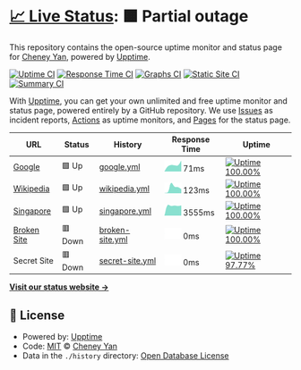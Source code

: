 # [📈 Live Status](https://state.python3.tech): <!--live status--> **🟧 Partial outage**

This repository contains the open-source uptime monitor and status page for [Cheney Yan](https://state.python3.tech), powered by [Upptime](https://github.com/upptime/upptime).

[![Uptime CI](https://github.com/koj-co/upptime/workflows/Uptime%20CI/badge.svg)](https://github.com/koj-co/upptime/actions?query=workflow%3A%22Uptime+CI%22)
[![Response Time CI](https://github.com/koj-co/upptime/workflows/Response%20Time%20CI/badge.svg)](https://github.com/koj-co/upptime/actions?query=workflow%3A%22Response+Time+CI%22)
[![Graphs CI](https://github.com/koj-co/upptime/workflows/Graphs%20CI/badge.svg)](https://github.com/koj-co/upptime/actions?query=workflow%3A%22Graphs+CI%22)
[![Static Site CI](https://github.com/koj-co/upptime/workflows/Static%20Site%20CI/badge.svg)](https://github.com/koj-co/upptime/actions?query=workflow%3A%22Static+Site+CI%22)
[![Summary CI](https://github.com/koj-co/upptime/workflows/Summary%20CI/badge.svg)](https://github.com/koj-co/upptime/actions?query=workflow%3A%22Summary+CI%22)

With [Upptime](https://upptime.js.org), you can get your own unlimited and free uptime monitor and status page, powered entirely by a GitHub repository. We use [Issues](https://github.com/cheney-yan/upptime/issues) as incident reports, [Actions](https://github.com/cheney-yan/upptime/actions) as uptime monitors, and [Pages](https://state.python3.tech) for the status page.

<!--start: status pages-->
<!-- This summary is generated by Upptime (https://github.com/upptime/upptime) -->
<!-- Do not edit this manually, your changes will be overwritten -->

| URL                                             | Status  | History                                                                                        | Response Time                                                                   | Uptime                                                                                                                                                                                                            |
| ----------------------------------------------- | ------- | ---------------------------------------------------------------------------------------------- | ------------------------------------------------------------------------------- | ----------------------------------------------------------------------------------------------------------------------------------------------------------------------------------------------------------------- |
| [Google](https://www.google.com)                | 🟩 Up   | [google.yml](https://github.com/cheney-yan/uptime/commits/master/history/google.yml)           | <img alt="Response time graph" src="./graphs/google.png" height="20"> 71ms      | [![Uptime 100.00%](https://img.shields.io/endpoint?url=https%3A%2F%2Fraw.githubusercontent.com%2Fcheney-yan%2Fuptime%2Fmaster%2Fapi%2Fgoogle%2Fuptime.json)](https://state.python3.tech/history/google)           |
| [Wikipedia](https://en.wikipedia.org)           | 🟩 Up   | [wikipedia.yml](https://github.com/cheney-yan/uptime/commits/master/history/wikipedia.yml)     | <img alt="Response time graph" src="./graphs/wikipedia.png" height="20"> 123ms  | [![Uptime 100.00%](https://img.shields.io/endpoint?url=https%3A%2F%2Fraw.githubusercontent.com%2Fcheney-yan%2Fuptime%2Fmaster%2Fapi%2Fwikipedia%2Fuptime.json)](https://state.python3.tech/history/wikipedia)     |
| [Singapore](https://singapore.cloudhowto.tech)  | 🟩 Up   | [singapore.yml](https://github.com/cheney-yan/uptime/commits/master/history/singapore.yml)     | <img alt="Response time graph" src="./graphs/singapore.png" height="20"> 3555ms | [![Uptime 100.00%](https://img.shields.io/endpoint?url=https%3A%2F%2Fraw.githubusercontent.com%2Fcheney-yan%2Fuptime%2Fmaster%2Fapi%2Fsingapore%2Fuptime.json)](https://state.python3.tech/history/singapore)     |
| [Broken Site](https://thissitedoesnotexist.com) | 🟥 Down | [broken-site.yml](https://github.com/cheney-yan/uptime/commits/master/history/broken-site.yml) | <img alt="Response time graph" src="./graphs/broken-site.png" height="20"> 0ms  | [![Uptime 100.00%](https://img.shields.io/endpoint?url=https%3A%2F%2Fraw.githubusercontent.com%2Fcheney-yan%2Fuptime%2Fmaster%2Fapi%2Fbroken-site%2Fuptime.json)](https://state.python3.tech/history/broken-site) |
| Secret Site                                     | 🟥 Down | [secret-site.yml](https://github.com/cheney-yan/uptime/commits/master/history/secret-site.yml) | <img alt="Response time graph" src="./graphs/secret-site.png" height="20"> 0ms  | [![Uptime 97.77%](https://img.shields.io/endpoint?url=https%3A%2F%2Fraw.githubusercontent.com%2Fcheney-yan%2Fuptime%2Fmaster%2Fapi%2Fsecret-site%2Fuptime.json)](https://state.python3.tech/history/secret-site)  |

<!--end: status pages-->

[**Visit our status website →**](https://state.python3.tech)

## 📄 License

- Powered by: [Upptime](https://github.com/upptime/upptime)
- Code: [MIT](./LICENSE) © [Cheney Yan](https://state.python3.tech)
- Data in the `./history` directory: [Open Database License](https://opendatacommons.org/licenses/odbl/1-0/)
